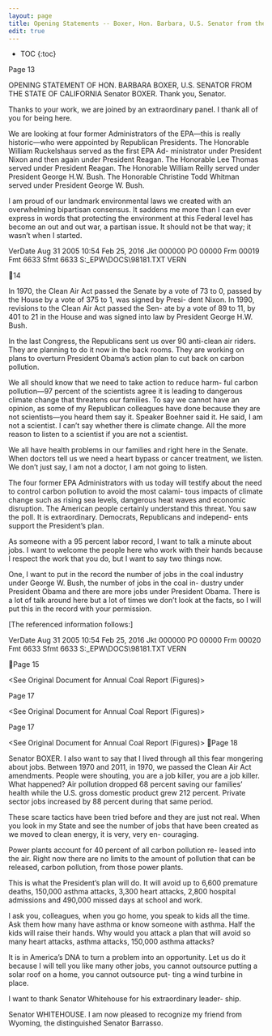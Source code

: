 ```yaml
---
layout: page
title: Opening Statements -- Boxer, Hon. Barbara, U.S. Senator from the State of Rhode Island
edit: true
---
```


* TOC
{:toc}

Page 13 

OPENING STATEMENT OF HON. BARBARA BOXER, 
U.S. SENATOR FROM THE STATE OF CALIFORNIA 
Senator BOXER. Thank you, Senator. 

Thanks to your work, we are joined by an extraordinary panel. 
I thank all of you for being here. 

We are looking at four former Administrators of the EPA—this 
is really historic—who were appointed by Republican Presidents. 
The Honorable William Ruckelshaus served as the first EPA Ad-
ministrator under President Nixon and then again under President 
Reagan. The Honorable Lee Thomas served under President 
Reagan. The Honorable William Reilly served under President 
George H.W. Bush. The Honorable Christine Todd Whitman served 
under President George W. Bush. 

I am proud of our landmark environmental laws we created with 
an overwhelming bipartisan consensus. It saddens me more than I 
can ever express in words that protecting the environment at this 
Federal level has become an out and out war, a partisan issue. It 
should not be that way; it wasn’t when I started. 

VerDate Aug 31 2005 10:54 Feb 25, 2016 Jkt 000000 PO 00000 Frm 00019 Fmt 6633 Sfmt 6633 S:\_EPW\DOCS\98181.TXT VERN

14 

In 1970, the Clean Air Act passed the Senate by a vote of 73 to 
0, passed by the House by a vote of 375 to 1, was signed by Presi-
dent Nixon. In 1990, revisions to the Clean Air Act passed the Sen-
ate by a vote of 89 to 11, by 401 to 21 in the House and was signed 
into law by President George H.W. Bush. 

In the last Congress, the Republicans sent us over 90 anti-clean 
air riders. They are planning to do it now in the back rooms. They 
are working on plans to overturn President Obama’s action plan to 
cut back on carbon pollution. 

We all should know that we need to take action to reduce harm-
ful carbon pollution—97 percent of the scientists agree it is leading 
to dangerous climate change that threatens our families. To say we 
cannot have an opinion, as some of my Republican colleagues have 
done because they are not scientists—you heard them say it. 
Speaker Boehner said it. He said, I am not a scientist. I can’t say 
whether there is climate change. All the more reason to listen to 
a scientist if you are not a scientist. 

We all have health problems in our families and right here in the 
Senate. When doctors tell us we need a heart bypass or cancer 
treatment, we listen. We don’t just say, I am not a doctor, I am not 
going to listen. 

The four former EPA Administrators with us today will testify 
about the need to control carbon pollution to avoid the most calami-
tous impacts of climate change such as rising sea levels, dangerous 
heat waves and economic disruption. 
The American people certainly understand this threat. You saw 
the poll. It is extraordinary. Democrats, Republicans and independ-
ents support the President’s plan. 

As someone with a 95 percent labor record, I want to talk a 
minute about jobs. I want to welcome the people here who work 
with their hands because I respect the work that you do, but I 
want to say two things now. 

One, I want to put in the record the number of jobs in the coal 
industry under George W. Bush, the number of jobs in the coal in-
dustry under President Obama and there are more jobs under 
President Obama. There is a lot of talk around here but a lot of 
times we don’t look at the facts, so I will put this in the record with 
your permission. 

[The referenced information follows:] 

VerDate Aug 31 2005 10:54 Feb 25, 2016 Jkt 000000 PO 00000 Frm 00020 Fmt 6633 Sfmt 6633 S:\_EPW\DOCS\98181.TXT VERN

Page 15

<See Original Document for Annual Coal Report (Figures)> 

Page 17

<See Original Document for Annual Coal Report (Figures)>  

Page 17

<See Original Document for Annual Coal Report (Figures)> 
Page 18 

Senator BOXER. I also want to say that I lived through all this 
fear mongering about jobs. Between 1970 and 2011, in 1970, we 
passed the Clean Air Act amendments. People were shouting, you 
are a job killer, you are a job killer. What happened? Air pollution 
dropped 68 percent saving our families’ health while the U.S. gross 
domestic product grew 212 percent. Private sector jobs increased by 
88 percent during that same period. 

These scare tactics have been tried before and they are just not 
real. When you look in my State and see the number of jobs that 
have been created as we moved to clean energy, it is very, very en-
couraging. 

Power plants account for 40 percent of all carbon pollution re-
leased into the air. Right now there are no limits to the amount 
of pollution that can be released, carbon pollution, from those 
power plants. 

This is what the President’s plan will do. It will avoid up to 6,600 
premature deaths, 150,000 asthma attacks, 3,300 heart attacks, 
2,800 hospital admissions and 490,000 missed days at school and 
work. 

I ask you, colleagues, when you go home, you speak to kids all 
the time. Ask them how many have asthma or know someone with 
asthma. Half the kids will raise their hands. Why would you attack 
a plan that will avoid so many heart attacks, asthma attacks, 
150,000 asthma attacks? 

It is in America’s DNA to turn a problem into an opportunity. 
Let us do it because I will tell you like many other jobs, you cannot 
outsource putting a solar roof on a home, you cannot outsource put-
ting a wind turbine in place. 

I want to thank Senator Whitehouse for his extraordinary leader-
ship. 

Senator WHITEHOUSE. I am now pleased to recognize my friend 
from Wyoming, the distinguished Senator Barrasso. 